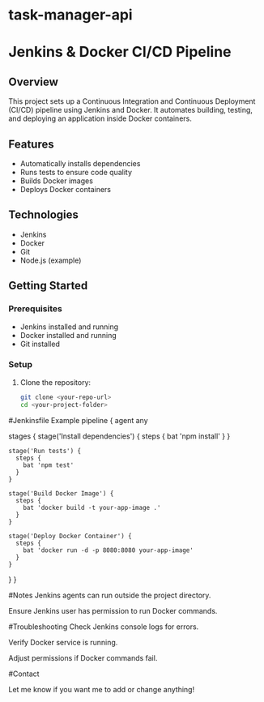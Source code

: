 # task-manager-api
# Jenkins & Docker CI/CD Pipeline

## Overview
This project sets up a Continuous Integration and Continuous Deployment (CI/CD) pipeline using Jenkins and Docker. It automates building, testing, and deploying an application inside Docker containers.

## Features
- Automatically installs dependencies
- Runs tests to ensure code quality
- Builds Docker images
- Deploys Docker containers

## Technologies
- Jenkins
- Docker
- Git
- Node.js (example)

## Getting Started

### Prerequisites
- Jenkins installed and running
- Docker installed and running
- Git installed

### Setup
1. Clone the repository:
   ```bash
   git clone <your-repo-url>
   cd <your-project-folder>

#Jenkinsfile Example
pipeline {
  agent any

  stages {
    stage('Install dependencies') {
      steps {
        bat 'npm install'
      }
    }

    stage('Run tests') {
      steps {
        bat 'npm test'
      }
    }

    stage('Build Docker Image') {
      steps {
        bat 'docker build -t your-app-image .'
      }
    }

    stage('Deploy Docker Container') {
      steps {
        bat 'docker run -d -p 8080:8080 your-app-image'
      }
    }
  }
}

#Notes
Jenkins agents can run outside the project directory.

Ensure Jenkins user has permission to run Docker commands.

#Troubleshooting
Check Jenkins console logs for errors.

Verify Docker service is running.

Adjust permissions if Docker commands fail.

#Contact

Let me know if you want me to add or change anything!

